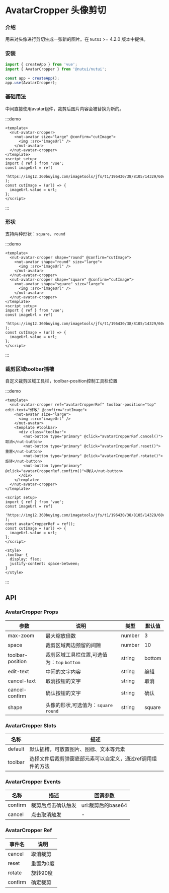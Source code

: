 # AvatarCropper 头像剪切

### 介绍

用来对头像进行剪切生成一张新的图片。在 `NutUI` >= 4.2.0 版本中提供。

### 安装

```js
import { createApp } from 'vue';
import { AvatarCropper } from '@nutui/nutui';

const app = createApp();
app.use(AvatarCropper);
```

### 基础用法

中间直接使用avatar组件，裁剪后图片内容会被替换为新的。

:::demo

```vue
<template>
  <nut-avatar-cropper>
    <nut-avatar size="large" @confirm="cutImage">
      <img :src="imageUrl" />
    </nut-avatar>
  </nut-avatar-cropper>
</template>
<script setup>
import { ref } from 'vue';
const imageUrl = ref(
  'https://img12.360buyimg.com/imagetools/jfs/t1/196430/38/8105/14329/60c806a4Ed506298a/e6de9fb7b8490f38.png'
);
const cutImage = (url) => {
  imageUrl.value = url;
};
</script>
```

:::

### 形状

支持两种形状：`square`、`round`

:::demo

```vue
<template>
  <nut-avatar-cropper shape="round" @confirm="cutImage">
    <nut-avatar shape="round" size="large">
      <img :src="imageUrl" />
    </nut-avatar>
  </nut-avatar-cropper>
  <nut-avatar-cropper shape="square" @confirm="cutImage">
    <nut-avatar shape="square" size="large">
      <img :src="imageUrl" />
    </nut-avatar>
  </nut-avatar-cropper>
</template>
<script setup>
import { ref } from 'vue';
const imageUrl = ref(
  'https://img12.360buyimg.com/imagetools/jfs/t1/196430/38/8105/14329/60c806a4Ed506298a/e6de9fb7b8490f38.png'
);
const cutImage = (url) => {
  imageUrl.value = url;
};
</script>
```

:::

### 裁剪区域toolbar插槽

自定义裁剪区域工具栏，toolbar-position控制工具栏位置

:::demo

```vue
<template>
  <nut-avatar-cropper ref="avatarCropperRef" toolbar-position="top" edit-text="修改" @confirm="cutImage">
    <nut-avatar size="large">
      <img :src="imageUrl" />
    </nut-avatar>
    <template #toolbar>
      <div class="toolbar">
        <nut-button type="primary" @click="avatarCropperRef.cancel()">取消</nut-button>
        <nut-button type="primary" @click="avatarCropperRef.reset()">重置</nut-button>
        <nut-button type="primary" @click="avatarCropperRef.rotate()">旋转</nut-button>
        <nut-button type="primary" @click="avatarCropperRef.confirm()">确认</nut-button>
      </div>
    </template>
  </nut-avatar-cropper>
</template>

<script setup>
import { ref } from 'vue';
const imageUrl = ref(
  'https://img12.360buyimg.com/imagetools/jfs/t1/196430/38/8105/14329/60c806a4Ed506298a/e6de9fb7b8490f38.png'
);
const avatarCropperRef = ref();
const cutImage = (url) => {
  imageUrl.value = url;
};
</script>

<style>
.toolbar {
  display: flex;
  justify-content: space-between;
}
</style>
```

:::

## API

### AvatarCropper Props

| 参数 | 说明 | 类型 | 默认值 |
| --- | --- | --- | --- |
| max-zoom | 最大缩放倍数 | number | 3 |
| space | 裁剪区域两边预留的间隙 | number | 10 |
| toolbar-position | 裁剪区域工具栏位置,可选值为：`top` `bottom` | string | bottom |
| edit-text | 中间的文字内容 | string | 编辑 |
| cancel-text | 取消按钮的文字 | string | 取消 |
| cancel-confirm | 确认按钮的文字 | string | 确认 |
| shape | 头像的形状,可选值为：`square` `round` | string | square |

### AvatarCropper Slots

| 名称 | 描述 |
| --- | --- |
| default | 默认插槽，可放置图片、图标、文本等元素 |
| toolbar | 选择文件后裁剪弹窗底部元素可以自定义，通过ref调用组件的方法 |

### AvatarCropper Events

| 名称 | 描述 | 回调参数 |
| --- | --- | --- |
| confirm | 裁剪后点击确认触发 | url:裁剪后的base64 |
| cancel | 点击取消触发 | - |

### AvatarCropper Ref

| 事件名 | 说明 |
| --- | --- |
| cancel | 取消裁剪 |
| reset | 重置为0度 |
| rotate | 旋转90度 |
| confirm | 确定裁剪 |
